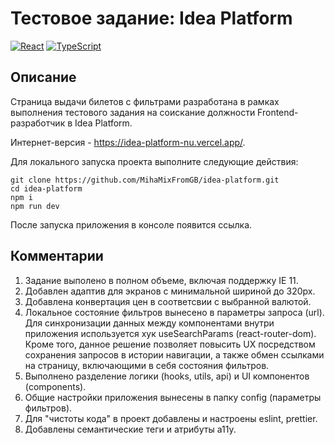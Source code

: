 # Тестовое задание: Idea Platform

[![React](https://img.shields.io/badge/React-18-blue?style=flat&logo=react&logoColor=white)](#)
[![TypeScript](https://img.shields.io/badge/TypeScript-blue?style=flat&logo=typescript&logoColor=white)](#)

## Описание

Страница выдачи билетов с фильтрами разработана в рамках выполнения тестового задания на соискание должности Frontend-разработчик в Idea Platform.

Интернет-версия - https://idea-platform-nu.vercel.app/.

Для локального запуска проекта выполните следующие действия:

```
git clone https://github.com/MihaMixFromGB/idea-platform.git
cd idea-platform
npm i
npm run dev
```

После запуска приложения в консоле появится ссылка.

## Комментарии

1. Задание выполено в полном объеме, включая поддержку IE 11.
2. Добавлен адаптив для экранов с минимальной шириной до 320px.
3. Добавлена конвертация цен в соответсвии с выбранной валютой.
4. Локальное состояние фильтров вынесено в параметры запроса (url). Для синхронизации данных между компонентами внутри приложения используется хук useSearchParams (react-router-dom). Кроме того, данное решение позволяет повысить UX посредством сохранения запросов в истории навигации, а также обмен ссылками на страницу, включающими в себя состояния фильтров.
5. Выполнено разделение логики (hooks, utils, api) и UI компонентов (components).
6. Общие настройки приложения вынесены в папку config (параметры фильтров).
7. Для "чистоты кода" в проект добавлены и настроены eslint, prettier.
8. Добавлены семантические теги и атрибуты a11y.
